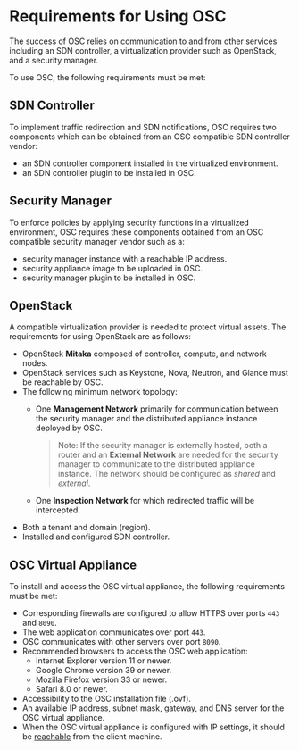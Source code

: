# Requirements for Using OSC  

The success of OSC relies on communication to and from other services including an SDN controller, a virtualization provider such as OpenStack, and a security manager. 

To use OSC, the following requirements must be met: 

## SDN Controller  
To implement traffic redirection and SDN notifications, OSC requires two components which can be obtained from an OSC compatible SDN controller vendor: 
* an SDN controller component installed in the virtualized environment.
* an SDN controller plugin to be installed in OSC.

## Security Manager  
To enforce policies by applying security functions in a virtualized environment, OSC requires these components obtained from an OSC compatible security manager vendor such as a: 
* security manager instance with a reachable IP address.
* security appliance image to be uploaded in OSC.
* security manager plugin to be installed in OSC.

## OpenStack   
A compatible virtualization provider is needed to protect virtual assets. The requirements for using OpenStack are as follows:
* OpenStack **Mitaka** composed of controller, compute, and network nodes.
* OpenStack services such as Keystone, Nova, Neutron, and Glance must be reachable by OSC. 
* The following minimum network topology:
  * One **Management Network** primarily for communication between the security manager and the distributed appliance instance deployed by OSC.  
  
     > Note: If the security manager is externally hosted, both a router and an **External Network** are needed for the security manager to communicate to the distributed appliance instance. The network should be configured as *shared* and *external*. 
  * One **Inspection Network** for which redirected traffic will be intercepted. 
* Both a tenant and domain (region).
* Installed and configured SDN controller.

## OSC Virtual Appliance
To install and access the OSC virtual appliance, the following requirements must be met:

* Corresponding firewalls are configured to allow HTTPS over ports `443` and `8090`.
 * The web application communicates over port `443`.
 * OSC communicates with other servers over port `8090`.
* Recommended browsers to access the OSC web application:
  * Internet Explorer version 11 or newer.
  * Google Chrome version 39 or newer.
  * Mozilla Firefox version 33 or newer.
  * Safari 8.0 or newer.
* Accessibility to the OSC installation file (.ovf).
* An available IP address, subnet mask, gateway, and DNS server for the OSC virtual appliance.
 * When the OSC virtual appliance is configured with IP settings, it should be [reachable](/gettingstarted/accessing.md) from the client machine.

